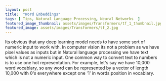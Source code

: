 ```yaml
---
layout: post
title:  "Word Embeddings"
tags: [ Tips, Natural Language Processing, Neural Networks  ]
featured_image_thumbnail: assets/images/Transformers/tf_1_thumbnail.jpg
featured_image: assets/images/Transformers/tf_2.jpg
---
```



Its obvious that any deep learning model needs to have some sort of numeric input to work with. In computer vision its not a problem as we have pixel values as inputs but in
Natural language processing we have text which is not a numeric input. One common way to convert text to numbers is to use one hot representation. For example, let's say we have
10,000 word vocablary, so any word can be represented by a vector of length 10,000 with 0's everywhere except one '1' in words position in vocablary. 
